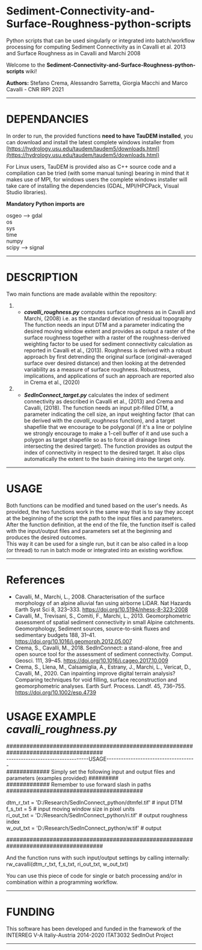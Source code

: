 # Sediment-Connectivity-and-Surface-Roughness-python-scripts <br/>
Python scripts that can be used singularly or integrated into batch/workflow processing for computing Sediment Connectivity as in Cavalli et al. 2013 and Surface Roughness as in Cavalli and Marchi 2008 <br/>

Welcome to the **Sediment-Connectivity-and-Surface-Roughness-python-scripts** wiki!

**Authors:** Stefano Crema, Alessandro Sarretta, Giorgia Macchi and Marco Cavalli - CNR IRPI 2021

***

# DEPENDANCIES

In order to run, the provided functions **need to have TauDEM installed**, you can download and install the latest complete windows installer from [https://hydrology.usu.edu/taudem/taudem5/downloads.html](https://hydrology.usu.edu/taudem/taudem5/downloads.html)

For Linux users, TauDEM is provided also as C++ source code and a compilation can be tried (with some manual tuning) bearing in mind that it makes use of MPI, for windows users the complete windows installer will take care of installing the dependencies (GDAL, MPI/HPCPack, Visual Studio libraries).<br/>

**Mandatory Python imports are** <br/>

osgeo --> gdal<br/>
os<br/>
sys<br/>
time<br/>
numpy<br/>
scipy --> signal<br/>

***

# DESCRIPTION

Two main functions are made available within the repository:

1. * _**cavalli_roughness.py**_ computes surface roughness as in Cavalli and Marchi, (2008) i.e. as the standard deviation of residual topography
The function needs an input DTM and a parameter indicating the desired moving window extent and provides as output a raster of the surface roughness together with a raster of the roughness-derived weighting factor to be used for sediment connectivity calculation as reported in Cavalli et al., (2013).
Roughness is derived with a robust approach by first detrending the original surface (original-averaged surface over desired distance) and then looking at the detrended variability as a measure of surface roughness. Robustness, implications, and applications of such an approach are reported also in Crema et al., (2020)

2. * _**SedInConnect_target.py**_ calculates the index of sediment connectivity as described in Cavalli et al., (2013) and Crema and Cavalli, (2018).
The function needs an input pit-filled DTM, a parameter indicating the cell size, an input weighting factor (that can be derived with the _cavalli_roughness_ function), and a target shapefile that we encourage to be polygonal (if it's a line or polyline we strongly encourage to make a 1-cell buffer of it and use such a polygon as target shapefile so as to force all drainage lines intersecting the desired target). The function provides as output the index of connectivity in respect to the desired target. It also clips automatically the extent to the basin draining into the target only.

***

# USAGE

Both functions can be modified and tuned based on the user's needs. As provided, the two functions work in the same way that is to say they accept at the beginning of the script the path to the input files and parameters.\
After the function definition, at the end of the file, the function itself is called with the input/output files and parameters set at the beginning and produces the desired outcomes.\
This way it can be used for a single run, but it can be also called in a loop (or thread) to run in batch mode or integrated into an existing workflow.


***

# **References**

* Cavalli, M., Marchi, L., 2008. Characterisation of the surface morphology of an alpine alluvial fan using airborne LiDAR. Nat Hazards Earth Syst Sci 8, 323–333. https://doi.org/10.5194/nhess-8-323-2008
* Cavalli, M., Trevisani, S., Comiti, F., Marchi, L., 2013. Geomorphometric assessment of spatial sediment connectivity in small Alpine catchments. Geomorphology, Sediment sources, source-to-sink fluxes and sedimentary budgets 188, 31–41. https://doi.org/10.1016/j.geomorph.2012.05.007
* Crema, S., Cavalli, M., 2018. SedInConnect: a stand-alone, free and open source tool for the assessment of sediment connectivity. Comput. Geosci. 111, 39–45. https://doi.org/10.1016/j.cageo.2017.10.009
* Crema, S., Llena, M., Calsamiglia, A., Estrany, J., Marchi, L., Vericat, D., Cavalli, M., 2020. Can inpainting improve digital terrain analysis? Comparing techniques for void filling, surface reconstruction and geomorphometric analyses. Earth Surf. Process. Landf. 45, 736–755. https://doi.org/10.1002/esp.4739


# USAGE EXAMPLE _**cavalli_roughness.py**_
##################################################################################### <br/>
  ----------------------------------USAGE------------------------------------- <br/>
############# Simply set the following input and output files and parameters (examples provided) ######### <br/>
############# Remember to use forward slash in paths ######################################### <br/>

dtm_r_txt = 'D:/Research/SedInConnect_python/dtmfel.tif'  # input DTM <br/>
f_s_txt = 5  # input moving window size in pixel units <br/>
ri_out_txt = 'D:/Research/SedInConnect_python/ri.tif'  # output roughness index <br/>
w_out_txt = 'D:/Research/SedInConnect_python/w.tif'  # output <br/>

##################################################################################### <br/>

And the function runs with such input/output settings by calling internally: rw_cavalli(dtm_r_txt, f_s_txt, ri_out_txt, w_out_txt)<br/>

You can use this piece of code for single or batch processing and/or in combination within a programming workflow. <br/>

***
# FUNDING
This software has been developed and funded in the framework of the INTERREG V-A Italiy-Austria 2014-2020 ITAT3032 SedInOut Project
***
